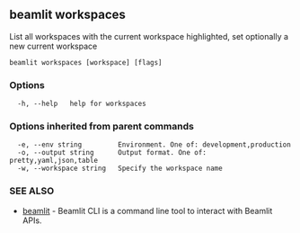 ## beamlit workspaces

List all workspaces with the current workspace highlighted, set optionally a new current workspace

```
beamlit workspaces [workspace] [flags]
```

### Options

```
  -h, --help   help for workspaces
```

### Options inherited from parent commands

```
  -e, --env string         Environment. One of: development,production
  -o, --output string      Output format. One of: pretty,yaml,json,table
  -w, --workspace string   Specify the workspace name
```

### SEE ALSO

* [beamlit](beamlit.md)	 - Beamlit CLI is a command line tool to interact with Beamlit APIs.

